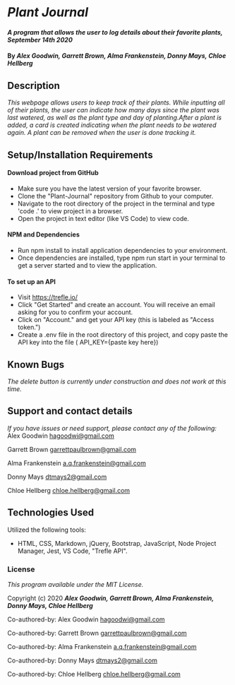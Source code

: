 # _Plant Journal_

#### _A program that allows the user to log details about their favorite plants, September 14th 2020_

#### By _**Alex Goodwin, Garrett Brown, Alma Frankenstein, Donny Mays, Chloe Hellberg**_

## Description 

_This webpage allows users to keep track of their plants. While inputting all of their plants, the user can indicate how many days since the plant was last watered, as well as the plant type and day of planting.After a plant is added, a card is created indicating when the plant needs to be watered again. A plant can be removed when the user is done tracking it._

## Setup/Installation Requirements

#### Download project from GitHub
* Make sure you have the latest version of your favorite browser.
* Clone the "Plant-Journal" repository from Github to your computer.
* Navigate to the root directory of the project in the terminal and type 'code .' to view project in a browser.
* Open the project in text editor (like VS Code) to view code.

#### NPM and Dependencies
* Run npm install to install application dependencies to your environment.
* Once dependencies are installed, type npm run start in your terminal to get a server started and to view the application.

#### To set up an API
* Visit https://trefle.io/
* Click "Get Started" and create an account. You will receive an email asking for you to confirm your account.
* Click on "Account." and get your API key (this is labeled as "Access token.")
* Create a .env file in the root directory of this project, and copy paste the API key into the file ( API_KEY={paste key here})


## Known Bugs 

_The delete button is currently under construction and does not work at this time._

## Support and contact details

_If you have issues or need support, please contact any of the following:_
 Alex Goodwin <hagoodwi@gmail.com>

 Garrett Brown <garrettpaulbrown@gmail.com>

 Alma Frankenstein <a.q.frankenstein@gmail.com>

 Donny Mays <dtmays2@gmail.com>

 Chloe Hellberg <chloe.hellberg@gmail.com>


## Technologies Used

Utilized the following tools:

* HTML, CSS, Markdown, jQuery, Bootstrap, JavaScript, Node Project Manager, Jest, VS Code, "Trefle API".

### License

*This program available under the MIT License.*

Copyright (c) 2020 **_Alex Goodwin, Garrett Brown, Alma Frankenstein, Donny Mays, Chloe Hellberg_**



Co-authored-by: Alex Goodwin <hagoodwi@gmail.com>

Co-authored-by: Garrett Brown <garrettpaulbrown@gmail.com>

Co-authored-by: Alma Frankenstein <a.q.frankenstein@gmail.com>

Co-authored-by: Donny Mays <dtmays2@gmail.com>

Co-authored-by: Chloe Hellberg <chloe.hellberg@gmail.com>